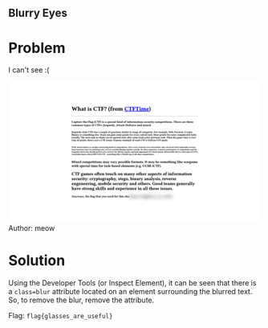 ## Blurry Eyes
# Problem
I can't see :(

![Webpage](./images/webpage.png)
Author: meow

# Solution
Using the Developer Tools (or Inspect Element), it can be seen that there is a `class=blur` attribute located on an element surrounding the blurred text. So, to remove the blur, remove the attribute.

Flag: `flag{glasses_are_useful}`